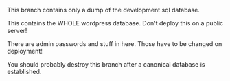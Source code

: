 This branch contains only a dump of the development sql database.

This contains the WHOLE wordpress database. Don't deploy this on a public server!

There are admin passwords and stuff in here. Those have to be changed on deployment!

You should probably destroy this branch after a canonical database is established.